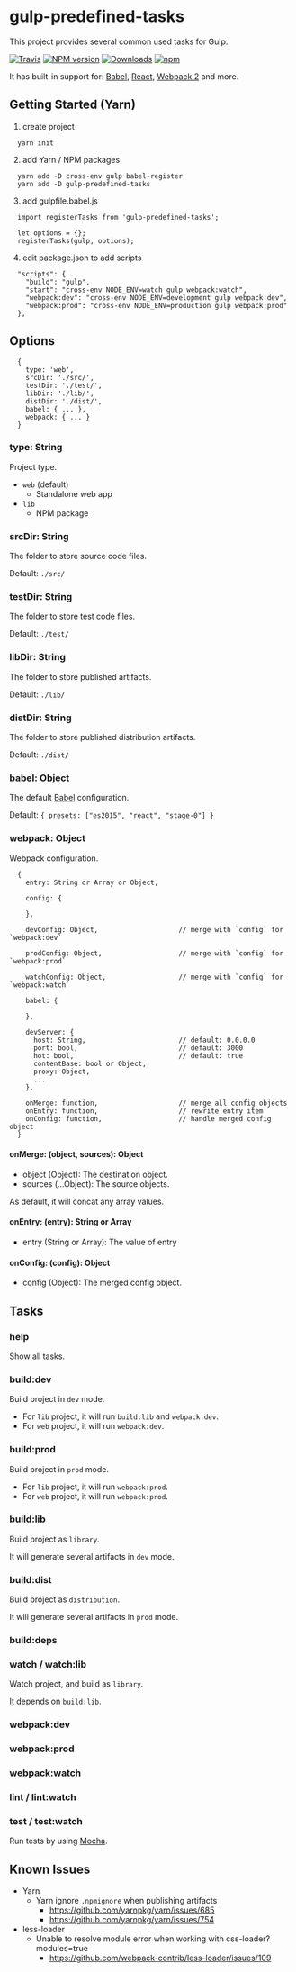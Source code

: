 # gulp-predefined-tasks

This project provides several common used tasks for Gulp.

[![Travis][build-badge]][build]
[![NPM version][npm-image]][npm-url]
[![Downloads][downloads-image]][npm-url]
[![npm][npm-badge]][npm]

It has built-in support for: [Babel][babel], [React][react], [Webpack 2][webpack] and more.

## Getting Started (Yarn)

1. create project

```
  yarn init
```

2. add Yarn / NPM packages

```
  yarn add -D cross-env gulp babel-register
  yarn add -D gulp-predefined-tasks
```

3. add gulpfile.babel.js

```
  import registerTasks from 'gulp-predefined-tasks';

  let options = {};
  registerTasks(gulp, options);
```

4. edit package.json to add scripts

```
  "scripts": {
    "build": "gulp",
    "start": "cross-env NODE_ENV=watch gulp webpack:watch",
    "webpack:dev": "cross-env NODE_ENV=development gulp webpack:dev",
    "webpack:prod": "cross-env NODE_ENV=production gulp webpack:prod"
  },
```

## Options

```
  {
    type: 'web',
    srcDir: './src/',
    testDir: './test/',
    libDir: './lib/',
    distDir: './dist/',
    babel: { ... },
    webpack: { ... }
  }
```

### type: String

Project type.

- `web` (default)
  - Standalone web app
- `lib`
  - NPM package

### srcDir: String

The folder to store source code files.

Default: `./src/`

### testDir: String

The folder to store test code files.

Default: `./test/`

### libDir: String

The folder to store published artifacts.

Default: `./lib/`

### distDir: String

The folder to store published distribution artifacts.

Default: `./dist/`

### babel: Object

The default [Babel][babel] configuration.

Default: `{ presets: ["es2015", "react", "stage-0"] }`

### webpack: Object

Webpack configuration.

```
  {
    entry: String or Array or Object,

    config: {

    },

    devConfig: Object,                    // merge with `config` for `webpack:dev`

    prodConfig: Object,                   // merge with `config` for `webpack:prod`

    watchConfig: Object,                  // merge with `config` for `webpack:watch`

    babel: {

    },

    devServer: {
      host: String,                       // default: 0.0.0.0
      port: bool,                         // default: 3000
      hot: bool,                          // default: true
      contentBase: bool or Object,
      proxy: Object,
      ...
    },

    onMerge: function,                    // merge all config objects
    onEntry: function,                    // rewrite entry item
    onConfig: function,                   // handle merged config object
  }
```

#### onMerge: (object, sources): Object

- object (Object): The destination object.
- sources (...Object): The source objects.

As default, it will concat any array values.

#### onEntry: (entry): String or Array

- entry (String or Array): The value of entry

#### onConfig: (config): Object

- config (Object): The merged config object.

## Tasks

### help

Show all tasks.

### build:dev

Build project in `dev` mode.

- For `lib` project, it will run `build:lib` and `webpack:dev`.
- For `web` project, it will run `webpack:dev`.

### build:prod

Build project in `prod` mode.

- For `lib` project, it will run `webpack:prod`.
- For `web` project, it will run `webpack:prod`.

### build:lib

Build project as `library`.

It will generate several artifacts in `dev` mode.

### build:dist

Build project as `distribution`.

It will generate several artifacts in `prod` mode.

### build:deps

### watch / watch:lib

Watch project, and build as `library`.

It depends on `build:lib`.

### webpack:dev

### webpack:prod

### webpack:watch

### lint / lint:watch

### test / test:watch

Run tests by using [Mocha][mocha].

## Known Issues

- Yarn
  - Yarn ignore `.npmignore` when publishing artifacts
    - https://github.com/yarnpkg/yarn/issues/685
    - https://github.com/yarnpkg/yarn/issues/754
- less-loader
  - Unable to resolve module error when working with css-loader?modules=true
    - https://github.com/webpack-contrib/less-loader/issues/109

[build-badge]: https://travis-ci.org/zhengcan/gulp-predefined-tasks.svg?branch=master
[build]: https://travis-ci.org/zhengcan/gulp-predefined-tasks
[downloads-image]: https://img.shields.io/npm/dm/gulp-predefined-tasks.svg
[npm-image]: https://img.shields.io/npm/v/gulp-predefined-tasks.svg
[npm-url]: https://www.npmjs.com/package/gulp-predefined-tasks
[npm-badge]: https://badge.fury.io/js/gulp-predefined-tasks.svg
[npm]: https://badge.fury.io/js/gulp-predefined-tasks
[gulp]: https://github.com/gulpjs/gulp
[babel]: https://github.com/babel/babel
[react]: https://github.com/facebook/react
[webpack]: https://github.com/webpack/webpack
[mocha]: https://github.com/mochajs/mocha

